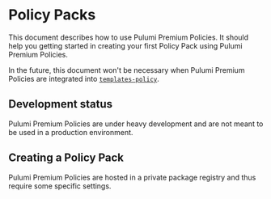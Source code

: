 # Policy Packs

This document describes how to use Pulumi Premium Policies. It should help you getting started in
creating your first Policy Pack using Pulumi Premium Policies.

In the future, this document won't be necessary when Pulumi Premium Policies are integrated into [`templates-policy`](https://github.com/pulumi/templates-policy).

## Development status

Pulumi Premium Policies are under heavy development and are not meant to be used in a production environment.

## Creating a Policy Pack

Pulumi Premium Policies are hosted in a private package registry and thus require some specific settings.
